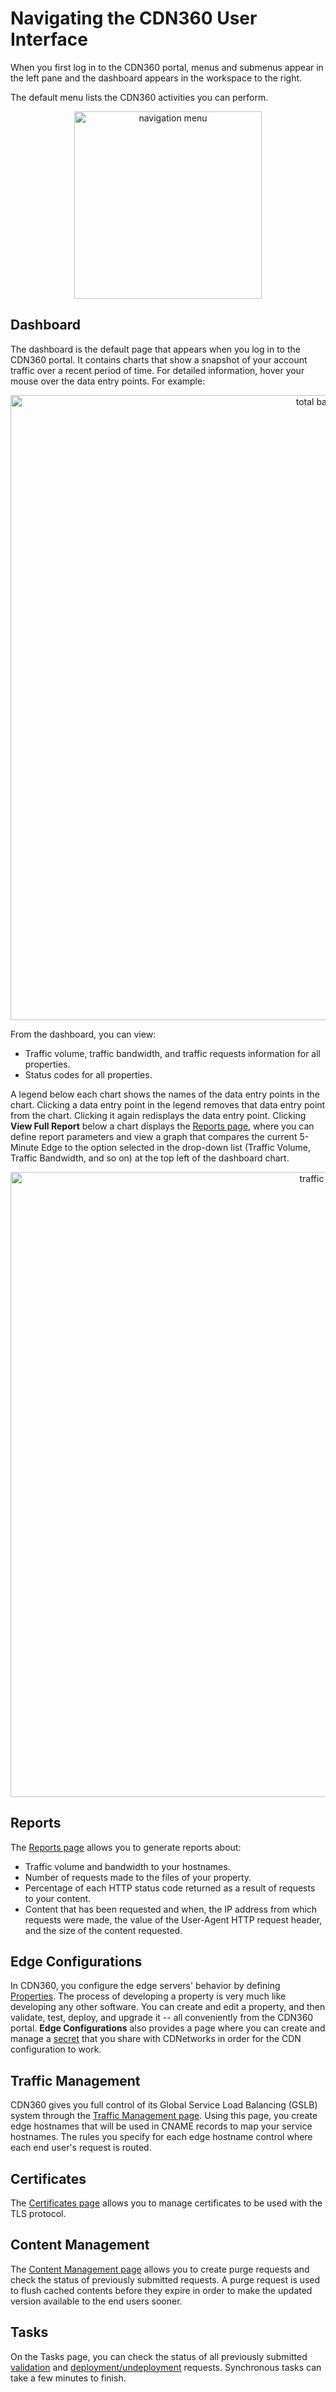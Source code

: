 # Navigating the CDN360 User Interface

When you first log in to the CDN360 portal, menus and submenus appear in the left pane and the dashboard appears in the workspace to the right.

The default menu lists the CDN360 activities you can perform.

<p align=center><img src="/docs/resources/images/accessing-portal/side-menu.png" alt="navigation menu" width="300"></p>

## Dashboard

The dashboard is the default page that appears when you log in to the CDN360 portal. It contains charts that show a snapshot of your account traffic over a recent period of time. For detailed information, hover your mouse over the data entry points. For example:

<p align=center><img src="/docs/resources/images/accessing-portal/total-bandwidth.png" alt="total bandwidth" width="1000"></p>

From the dashboard, you can view:

- Traffic volume, traffic bandwidth, and traffic requests information for all properties.
- Status codes for all properties.

A legend below each chart shows the names of the data entry points in the chart. Clicking a data entry point in the legend removes that data entry point from the chart. Clicking it again redisplays the data entry point. Clicking **View Full Report** below a chart displays the [Reports page](</docs/portal/reports.md>), where you can define report parameters and view a graph that compares the current 5-Minute Edge to the option selected in the drop-down list (Traffic Volume, Traffic Bandwidth, and so on) at the top left of the dashboard chart.

<p align=center><img src="/docs/resources/images/traffic-volume.png" alt="traffic volume" width="1000"></p>

## Reports

The [Reports page](</docs/portal/reports.md>) allows you to generate reports about:

- Traffic volume and bandwidth to your hostnames.
- Number of requests made to the files of your property.
- Percentage of each HTTP status code returned as a result of requests to your content.
- Content that has been requested and when, the IP address from which requests were made, the value of the User-Agent HTTP request header, and the size of the content requested.

## Edge Configurations

In CDN360, you configure the edge servers' behavior by defining [Properties](</docs/portal/edge-configurations/managing-properties.md>). The process of developing a property is very much like developing any other software. You can create and edit a property, and then validate, test, deploy, and upgrade it -- all conveniently from the CDN360 portal. **Edge Configurations** also provides a page where you can create and manage a [secret](</docs/portal/secrets/overview.md>) that you share with CDNetworks in order for the CDN configuration to work.

## Traffic Management

CDN360 gives you full control of its Global Service Load Balancing (GSLB) system through the [Traffic Management page](</docs/portal/traffic-management/overview.md>). Using this page, you create edge hostnames that will be used in CNAME records to map your service hostnames. The rules you specify for each edge hostname control where each end user's request is routed.

## Certificates

The [Certificates page](</docs/portal/certificates/overview.md>) allows you to manage certificates to be used with the TLS protocol.

## Content Management

The [Content Management page](</docs/portal/content-management.md>) allows you to create purge requests and check the status of previously submitted requests. A purge request is used to flush cached contents before they expire in order to make the updated version available to the end users sooner.

## Tasks

On the Tasks page, you can check the status of all previously submitted [validation](</docs/portal/tasks/validations.md>) and [deployment/undeployment](</docs/portal/tasks/deployments.md>) requests. Synchronous tasks can take a few minutes to finish.
